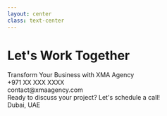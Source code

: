 ```yaml
---
layout: center
class: text-center
---
```


<div class="flex flex-col items-center justify-center gap-8">
  <div
    v-motion
    :initial="{ filter: 'blur(12px)', opacity: 0, y: -50 }"
    :enter="{ filter: 'blur(0px)', opacity: 1, y: 0 }"
  >
    <h1 class="text-6xl font-bold bg-gradient-to-r from-red-600 to-red-500 bg-clip-text text-transparent mb-2">
      Let's Work Together
    </h1>
  </div>

  <div
    v-motion
    :initial="{ filter: 'blur(12px)', opacity: 0 }"
    :enter="{ filter: 'blur(0px)', opacity: 1, transition: { delay: 200 } }"
    class="flex flex-col items-center gap-6"
  >
    <div class="text-2xl text-zinc-400">Transform Your Business with XMA Agency</div>
    <div class="flex items-center gap-8 mt-4">
      <div class="flex items-center gap-2">
        <lucide-phone class="w-6 h-6 text-red-500" />
        <span>+971 XX XXX XXXX</span>
      </div>
      <div class="flex items-center gap-2">
        <lucide-mail class="w-6 h-6 text-red-500" />
        <span>contact@xmaagency.com</span>
      </div>
    </div>
  </div>

  <div 
    v-motion
    :initial="{ opacity: 0, y: 50 }"
    :enter="{ opacity: 1, y: 0, transition: { delay: 400 } }"
    class="mt-8 p-4 bg-zinc-900/50 rounded-xl border border-zinc-800 backdrop-blur-sm"
  >
    <div class="text-xl">
      Ready to discuss your project? Let's schedule a call!
    </div>
  </div>

  <div 
    v-motion
    :initial="{ opacity: 0 }"
    :enter="{ opacity: 1, transition: { delay: 600 } }"
    class="absolute bottom-8 flex items-center gap-2 text-zinc-500"
  >
    <lucide-map-pin class="w-5 h-5" />
    <span>Dubai, UAE</span>
  </div>
</div>
